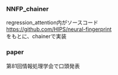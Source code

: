 ### NNFP_chainer
regression_attention内がソースコード  
https://github.com/HIPS/neural-fingerprint  
をもとに、chainerで実装  

### paper
第81回情報処理学会で口頭発表
